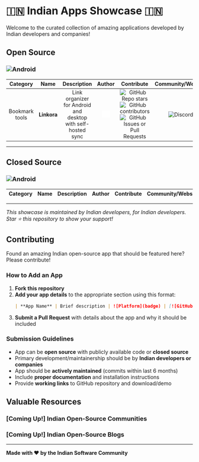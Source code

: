# 🇮🇳 Indian Apps Showcase 🇮🇳

Welcome to the curated collection of amazing applications developed by Indian developers and companies!

## Open Source
### ![Android](https://img.shields.io/badge/Android-3DDC84?style=for-the-badge&logo=android&logoColor=white)

| Category | Name | Description | Author | Contribute | Community/Website | Download |
|:--------:|:----:|:-----------:|:------:|:----------:|:-----------------:|:--------:|
| Bookmark tools | **Linkora** | Link organizer for Android and desktop with self-hosted sync | [<img src="assets/images/linkedin.png" alt="LinkedIn" height="20" /> </div>](https://in.linkedin.com/in/sakethpathike) | ![GitHub Repo stars](https://img.shields.io/github/stars/LinkoraApp/Linkora?style=plastic&logo=github&logoColor=white&labelColor=100000&link=https%3A%2F%2Fgithub.com%2FLinkoraApp%2FLinkora) ![GitHub contributors](https://img.shields.io/github/contributors/LinkoraApp/Linkora?style=plastic&logo=github&logoColor=white&labelColor=100000&link=https%3A%2F%2Fgithub.com%2FLinkoraApp%2FLinkora) ![GitHub Issues or Pull Requests](https://img.shields.io/github/issues/LinkoraApp/Linkora?style=plastic&logo=github&logoColor=white&labelColor=100000&link=https%3A%2F%2Fgithub.com%2FLinkoraApp%2FLinkora) | ![Discord](https://img.shields.io/discord/1214971383352664104?style=plastic&logo=discord&logoColor=white&label=Discord&labelColor=5865F2&link=https%3A%2F%2Fdiscord.gg%2FZDBXNtv8MD) | [<img src="assets/images/get-it-on-fdroid.png" alt="Get it on F-Droid" height="60">](https://f-droid.org/en/packages/com.sakethh.linkora/) |

---

## Closed Source

### ![Android](https://img.shields.io/badge/Android-3DDC84?style=for-the-badge&logo=android&logoColor=white)
| Category | Name | Description | Author | Contribute | Community/Website | Download |
|:--------:|:----:|:-----------:|:------:|:----------:|:-----------------:|:--------:|

---

*This showcase is maintained by Indian developers, for Indian developers. Star ⭐ this repository to show your support!*

## Contributing

Found an amazing Indian open-source app that should be featured here? Please contribute!

### How to Add an App

1. **Fork this repository**
2. **Add your app details** to the appropriate section using this format:
   ```markdown
   | **App Name** | Brief description | ![Platform](badge) | [![GitHub](badge)](github-link) [![Store](badge)](store-link) |
   ```
3. **Submit a Pull Request** with details about the app and why it should be included

### Submission Guidelines

- App can be **open source** with publicly available code or **closed source**
- Primary development/maintainership should be by **Indian developers or companies**
- App should be **actively maintained** (commits within last 6 months)
- Include **proper documentation** and installation instructions
- Provide **working links** to GitHub repository and download/demo

## Valuable Resources
### [Coming Up!] Indian Open-Source Communities
### [Coming Up!] Indian Open-Source Blogs

---

**Made with ❤️ by the Indian Software Community**
